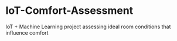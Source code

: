# IoT-Comfort-Assessment
IoT + Machine Learning project assessing ideal room conditions that influence comfort

